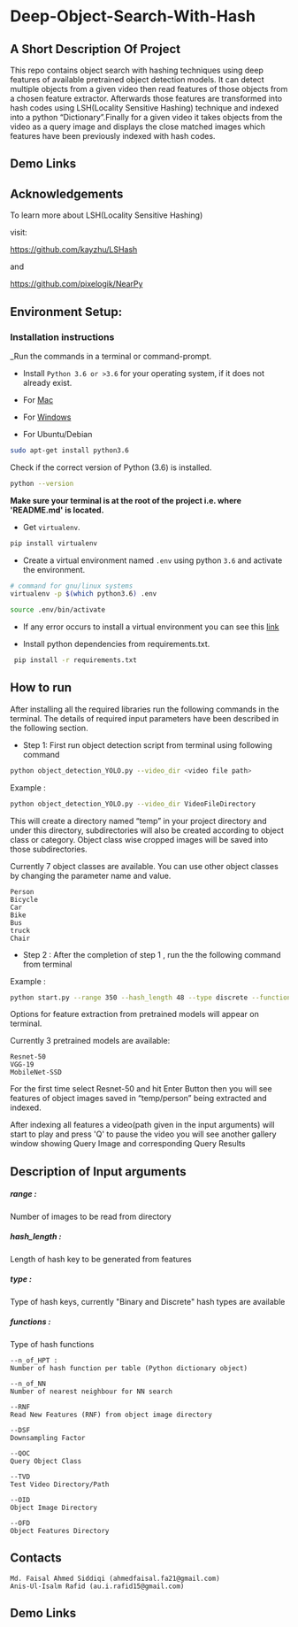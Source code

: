 # Deep-Object-Search-With-Hash

## A Short Description Of Project

This repo contains object search with hashing techniques using deep features of available pretrained object detection models. It can detect multiple objects from a given video then read features of those objects from a chosen feature extractor. Afterwards those features are transformed into hash codes using LSH(Locality Sensitive Hashing) technique and indexed into a python “Dictionary”.Finally for a given video it takes objects from the video as a query image and displays the close matched images which features have been previously indexed with hash codes.      

## Demo Links 


## Acknowledgements 

To learn more about LSH(Locality Sensitive Hashing) 

visit:

https://github.com/kayzhu/LSHash 

and

https://github.com/pixelogik/NearPy


## Environment Setup:


### Installation instructions

_Run the commands in a terminal or command-prompt.

- Install `Python 3.6 or >3.6` for your operating system, if it does not already exist.

 - For [Mac](https://www.python.org/ftp/python/3.6.8/python-3.6.8-macosx10.9.pkg)

 - For [Windows](https://www.python.org/ftp/python/3.6.8/python-3.6.8-amd64.exe)

 - For Ubuntu/Debian

 ```bash
 sudo apt-get install python3.6
 ```

 Check if the correct version of Python (3.6) is installed.

 ```bash
 python --version
 ```

**Make sure your terminal is at the root of the project i.e. where 'README.md' is located.**

* Get `virtualenv`.

 ```bash
 pip install virtualenv
 ```

* Create a virtual environment named `.env` using python `3.6` and activate the environment.

 ```bash
 # command for gnu/linux systems
 virtualenv -p $(which python3.6) .env

 source .env/bin/activate
 ```
* If any error occurs to install a virtual environment you can see this [link](https://github.com/anisrfd/Python-Virtualenv-Setup/blob/master/Python_virtualenv_setup.md)

 
* Install python dependencies from requirements.txt.
 ```bash
  pip install -r requirements.txt
  ```


## How to run

After installing all the required libraries run the following commands in the terminal. The details of required input parameters have been described in the following section.



* Step 1: 
First run object detection script from terminal using following command 

```bash
python object_detection_YOLO.py --video_dir <video file path>
 ```
Example : 
```bash
python object_detection_YOLO.py --video_dir VideoFileDirectory
 ```
This will create a directory named “temp” in your project directory and under this directory, subdirectories will also be created according to object class or category.
Object class wise cropped images will be saved into those subdirectories. 
	
Currently 7 object classes are available. You can use other object classes by changing the parameter name and value.
	
    Person
    Bicycle
    Car
    Bike
    Bus
    truck 
    Chair
            

* Step 2 : 
After the completion of step 1 , run the the following command from terminal

Example :
```bash
python start.py --range 350 --hash_length 48 --type discrete --function pca --n_of_HPT 5 --n_of_NN 20  --DSF 16 --QOC person --RNF True --TVD VideoFileDirectory
 ```
Options for feature extraction from pretrained models will appear on terminal.

Currently 3 pretrained models are available:

    Resnet-50
    VGG-19
    MobileNet-SSD

For the first time select Resnet-50 and hit Enter Button then you will see features of object images saved in “temp/person” being extracted and indexed.  

After indexing all features a video(path given in the input arguments) will start to play and press 'Q' to pause the video you will see another gallery window showing Query Image and corresponding Query Results

## Description of Input arguments

##### range : 
Number of images to be read from directory

##### hash_length : 
Length of hash key to be generated from features
##### type :
Type of hash keys, currently "Binary and Discrete" hash types are available

##### functions :
Type of hash functions

    --n_of_HPT :
    Number of hash function per table (Python dictionary object)
    
    --n_of_NN
    Number of nearest neighbour for NN search
    
    --RNF
    Read New Features (RNF) from object image directory

	--DSF
	Downsampling Factor
	
	--QOC
	Query Object Class

	--TVD
	Test Video Directory/Path
	
	--OID
	Object Image Directory
	
	--OFD
	Object Features Directory
	

## Contacts

    Md. Faisal Ahmed Siddiqi (ahmedfaisal.fa21@gmail.com)
    Anis-Ul-Isalm Rafid (au.i.rafid15@gmail.com)

## Demo Links 


 

